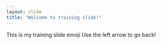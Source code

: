 ```yaml
---
layout: slide
title: "Welcome to training slide!"
---
```

This is my training slide emoji
Use the left arrow to go back!

